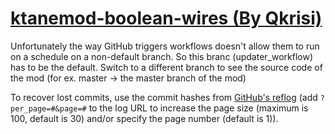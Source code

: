 # [ktanemod-boolean-wires (By Qkrisi)](https://github.com/Qkrisi/ktanemod-boolean-wires)

Unfortunately the way GitHub triggers workflows doesn't allow them to run on a schedule on a non-default branch. So this branc (updater_workflow) has to be the default. Switch to a different branch to see the source code of the mod (for ex. master -> the master branch of the mod)

To recover lost commits, use the commit hashes from [GitHub's reflog](https://api.github.com/repos/KtaneModules/ktanemod-boolean-wires-Qkrisi/events) (add `?per_page=#&page=#` to the log URL to increase the page size (maximum is 100, default is 30) and/or specify the page number (default is 1)).
